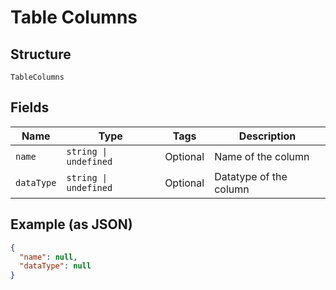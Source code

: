 
# Table Columns

## Structure

`TableColumns`

## Fields

| Name | Type | Tags | Description |
|  --- | --- | --- | --- |
| `name` | `string \| undefined` | Optional | Name of the column |
| `dataType` | `string \| undefined` | Optional | Datatype of the column |

## Example (as JSON)

```json
{
  "name": null,
  "dataType": null
}
```

